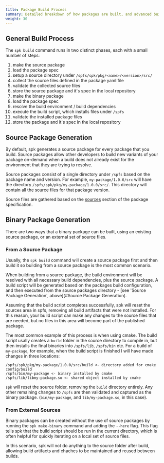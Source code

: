```yaml
---
title: Package Build Process
summary: Detailed breakdown of how packages are built, and advanced build techniques
weight: 30
---
```



## General Build Process

The `spk build` command runs in two distinct phases, each with a small number of steps:

1. make the source package
  1. load the package spec
  1. setup a source directory under `/spfs/spk/pkg/<name>/<version>/src/`
  1. collect the source files defined in the package yaml file
  1. validate the collected source files
  1. store the source package and it's spec in the local repository
1. make the binary package
  1. load the package spec
  1. resolve the build environment / build dependencies
  1. execute the build script, which installs files under `/spfs`
  1. validate the installed package files
  1. store the package and it's spec in the local repository

## Source Package Generation

By default, spk generates a source package for every package that you build. Source packages allow other developers to build new variants of your package on-demand when a build does not already exist for the environment that they are trying to resolve.

Source packages consist of a single directory under `/spfs` based on the package name and version. For example, `my-package/1.0.0/src` will have the directory `/spfs/spk/pkg/my-package/1.0.0/src/`. This directory will contain all the source files for that package version.

Source files are gathered based on the [sources](../spec#sources) section of the package specification.

## Binary Package Generation

There are two ways that a binary package can be built, using an existing source package, or an external set of source files.

### From a Source Package

Usually, the `spk build` command will create a source package first and then build it so building from a source package is the most common scenario.

When building from a source package, the build environment will be resolved with all necessary build dependencies, plus the source package. A build script will be generated based on the packages build configuration, and then executed from the source packages directory - [see 'Source Package Generation', above](#Source Package Generation).

Assuming that the build script completes successfully, spk will reset the sources area in spfs, removing all build artifacts that were not installed. For this reason, your build script can make any changes to the source files that are needed, but no files in this area will become part of the published package.

The most common example of this process is when using cmake. The build script usally creates a `build` folder in the source directory to compile in, but then installs the final binaries into `/spfs/lib`, `/spfs/bin` etc. For a build of `my-package`, for example, when the build script is finished I will have made changes in three locations:

```
/spfs/spk/pkg/my-package/1.0.0/src/build <- directory added for cmake config/build
/spfs/bin/my-package <- binary installed by cmake
/spfs/lib/libmy-package.so <- shared object installed by cmake
```

`spk` will reset the source folder, removing the `build` directory entirely. Any other remaining changes to `/spfs` are then validated and captured as the binary package. (`bin/my-package`, and `lib/my-package.so`, in this case).

### From External Sources

Binary packages can be created without the use of source packages by running the `spk make-binary` command and adding the `--here` flag. This flag tells spk that the build script should be run in the current directory, which is often helpful for quickly iterating on a local set of source files.

In this scenario, spk will not do anything to the source folder after build, allowing build artifacts and chaches to be maintained and reused between builds.
